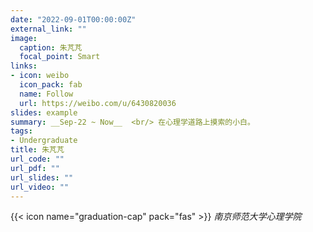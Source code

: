 ```yaml
---
date: "2022-09-01T00:00:00Z"
external_link: ""
image:
  caption: 朱芃芃
  focal_point: Smart
links:
- icon: weibo
  icon_pack: fab
  name: Follow
  url: https://weibo.com/u/6430820036
slides: example
summary: __Sep-22 ~ Now__  <br/> 在心理学道路上摸索的小白。
tags:
- Undergraduate
title: 朱芃芃
url_code: ""
url_pdf: ""
url_slides: ""
url_video: ""
---
```

{{< icon name="graduation-cap" pack="fas" >}} _南京师范大学心理学院_  




